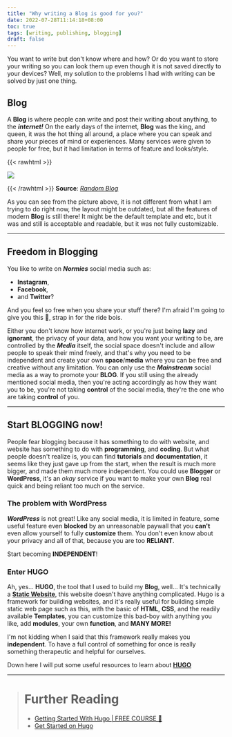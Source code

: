 ```yaml
---
title: "Why writing a Blog is good for you?"
date: 2022-07-28T11:14:18+08:00
toc: true 
tags: [writing, publishing, blogging]
draft: false
---
```


You want to write but don't know where and how? Or do you want to store your writing so you can look them up even though it is not saved directly to your devices? Well, my solution to the problems I had with writing can be solved by just one thing.

## Blog
A **Blog** is where people can write and post their writing about anything, to the ***internet!*** On the early days of the internet, **Blog** was the king, and queen, it was the hot thing all around, a place where you can speak and share your pieces of mind or experiences. Many services were given to people for free, but it had limitation in terms of feature and looks/style.

{{< rawhtml >}}

<img src="/img/blog_1.PNG">

{{< /rawhtml >}}
**Source**: [*Random Blog*](http://randomest.blogspot.com/)

As you can see from the picture above, it is not different from what I am trying to do right now, the layout might be outdated, but all the features of modern **Blog** is still there! It might be the default template and etc, but it was and still is acceptable and readable, but it was not fully customizable.

---
## Freedom in Blogging
You like to write on ***Normies*** social media such as:
- **Instagram**,
- **Facebook**,
- and  **Twitter**?

And you feel so free when you share your stuff there? I'm afraid I'm going to give you this 💊, strap in for the ride bois.

Either you don't know how internet work, or you're just being **lazy** and **ignorant**, the privacy of your data, and how you want your writing to be, are controlled by the ***Media*** itself, the social space doesn't include and allow people to speak their mind freely, and that's why you need to be independent and create your own **space**/**media** where you can be free and creative without any limitation. You can only use the ***Mainstream*** social media as a way to promote your **BLOG**. If you still using the already mentioned social media, then you're acting accordingly as how they want you to be, you're not taking **control** of the social media, they're the one who are taking **control** of you.

---
## Start BLOGGING now!
People fear blogging because it has something to do with website, and website has something to do with **programming**, and **coding**. But what people doesn't realize is, you can find **tutorials** and **documentation**, it seems like they just gave up from the start, when the result is much more bigger, and made them much more independent. You could use **Blogger** or **WordPress**, it's an *okay* service if you want to make your own **Blog** real quick and being reliant too much on the service. 

### The problem with WordPress
***WordPress*** is not great! Like any social media, it is limited in feature, some useful feature even **blocked** by an unreasonable paywall that you **can't** even allow yourself to fully **customize** them. You don't even know about your privacy and all of that, because you are too **RELIANT**.

Start becoming **INDEPENDENT**!

### Enter HUGO
Ah, yes... **HUGO**, the tool that I used to build my **Blog**, well... It's technically a [**Static Website**](https://en.wikipedia.org/wiki/Static_web_page), this website doesn't have anything complicated. Hugo is a framework for building websites, and it's really useful for building simple static web page such as this, with the basic of **HTML**, **CSS**, and the readily available **Templates**, you can customize this bad-boy with anything you like, add **modules**, your own **function**, and **MANY MORE!**

I'm not kidding when I said that this framework really makes you **independent**. To have a full control of something for once is really something therapeutic and helpful for ourselves.

Down here I will put some useful resources to learn about [**HUGO**](https://gohugo.io/)

---
> # Further Reading
> - [Getting Started With Hugo | FREE COURSE 🔗](https://www.youtube.com/watch?v=hjD9jTi_DQ4&t=2575s)
> - [Get Started on Hugo](https://gohugo.io/getting-started/)
